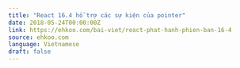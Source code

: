 ```yaml
---
title: "React 16.4 hỗ trợ các sự kiện của pointer"
date: 2018-05-24T00:00:00Z
link: https://ehkoo.com/bai-viet/react-phat-hanh-phien-ban-16-4
source: ehkoo.com
language: Vietnamese
draft: false
---
```

